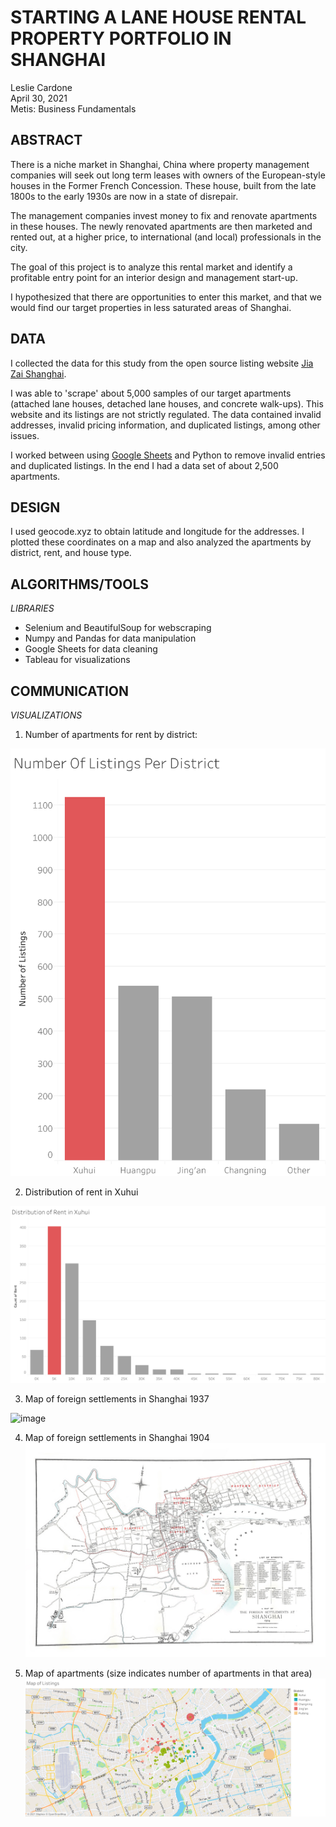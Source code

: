 # **STARTING A LANE HOUSE RENTAL PROPERTY PORTFOLIO IN SHANGHAI**
Leslie Cardone  
April 30, 2021  
Metis: Business Fundamentals



## ABSTRACT

There is a niche market in Shanghai, China where property management companies will seek out long term leases with owners of the European-style houses in the Former French Concession. These house, built from the late 1800s to the early 1930s are now in a state of disrepair. 

The management companies invest money to fix and renovate apartments in these houses. The newly renovated apartments are then marketed and rented out, at a higher price, to international (and local) professionals in the city. 

The goal of this project is to analyze this rental market and identify a profitable entry point for an interior design and management start-up. 

I hypothesized that there are opportunities to enter this market, and that we would find our target properties in less saturated areas of Shanghai.


## DATA

I collected the data for this study from the open source listing website [Jia Zai Shanghai](https://www.jiazaishanghai.com).

I was able to 'scrape' about 5,000 samples of our target apartments (attached lane houses, detached lane houses, and concrete walk-ups). This website and its listings are not strictly regulated. The data contained invalid addresses, invalid pricing information, and duplicated listings, among other issues.

I worked between using [Google Sheets](https://docs.google.com/spreadsheets/d/1Jpm2tPldOSDbgxkrSbyIXOZbSTx4Vu2PwcaLCxrOH_M/edit?usp=sharing) and Python to remove invalid entries and duplicated listings. In the end I had a data set of about 2,500 apartments.

## DESIGN

I used geocode.xyz to obtain latitude and longitude for the addresses. I plotted these coordinates on a map and also analyzed the apartments by district, rent, and house type.


## ALGORITHMS/TOOLS

*LIBRARIES*
- Selenium and BeautifulSoup for webscraping
- Numpy and Pandas for data manipulation
- Google Sheets for data cleaning
- Tableau for visualizations


## COMMUNICATION
*VISUALIZATIONS*
1. Number of apartments for rent by district:


![image](../presentation/images/graphs/listings_by_district_xuhui.png)


2. Distribution of rent in Xuhui


![image](../presentation/images/graphs/xuhui_distplot.png)


3. Map of foreign settlements in Shanghai 1937

![image](../presentation/images/graphs/foreign_settlements_1937.jpg)


4. Map of foreign settlements in Shanghai 1904
![image](../presentation/images/graphs/map_foreign_settlements_sh2.jpg)


5. Map of apartments (size indicates number of apartments in that area)
![image](../presentation/images/graphs/listings_district_map.png)
